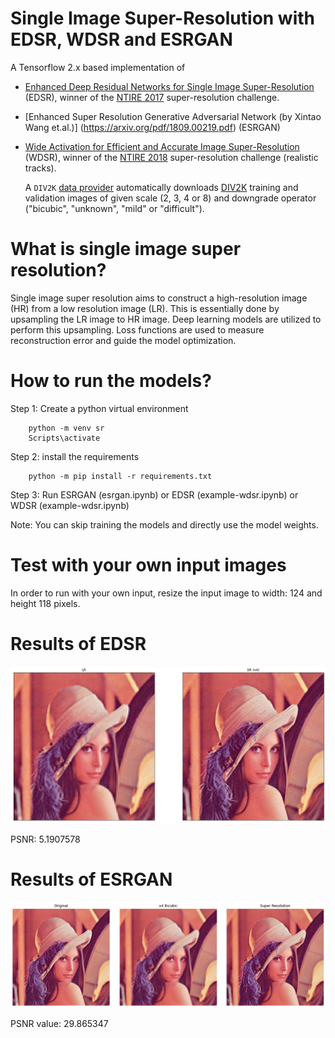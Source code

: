 # Single Image Super-Resolution with EDSR, WDSR and ESRGAN

A Tensorflow 2.x based implementation of

- [Enhanced Deep Residual Networks for Single Image Super-Resolution](https://arxiv.org/abs/1707.02921) (EDSR), winner 
  of the [NTIRE 2017](http://www.vision.ee.ethz.ch/ntire17/) super-resolution challenge.

- [Enhanced Super Resolution Generative Adversarial Network (by Xintao Wang et.al.)] (https://arxiv.org/pdf/1809.00219.pdf) (ESRGAN)

- [Wide Activation for Efficient and Accurate Image Super-Resolution](https://arxiv.org/abs/1808.08718) (WDSR), winner 
  of the [NTIRE 2018](http://www.vision.ee.ethz.ch/ntire18/) super-resolution challenge (realistic tracks). 

  A `DIV2K` [data provider](#div2k-dataset) automatically downloads [DIV2K](https://data.vision.ee.ethz.ch/cvl/DIV2K/) 
training and validation images of given scale (2, 3, 4 or 8) and downgrade operator ("bicubic", "unknown", "mild" or 
"difficult"). 


# What is single image super resolution?

Single image super resolution aims to construct a high-resolution image (HR) from a low resolution image (LR). This is essentially done by upsampling the LR image to HR image. Deep learning models are utilized to perform this upsampling. Loss functions are used to measure reconstruction error and guide the model optimization. 


# How to run the models?

Step 1: Create a python virtual environment  
```
    python -m venv sr
    Scripts\activate 
``` 
Step 2: install the requirements
```
    python -m pip install -r requirements.txt 
``` 

Step 3: Run ESRGAN (esrgan.ipynb) or EDSR (example-wdsr.ipynb) or WDSR (example-wdsr.ipynb)

Note: You can skip training the models and directly use the model weights. 

# Test with your own input images

In order to run with your own input, resize the input image to width: 124 and height 118 pixels. 

# Results of EDSR

![plot](demo/output.png)

PSNR: 5.1907578
# Results of ESRGAN 

![plot](demo/output_esrgan.png)

PSNR value: 29.865347
